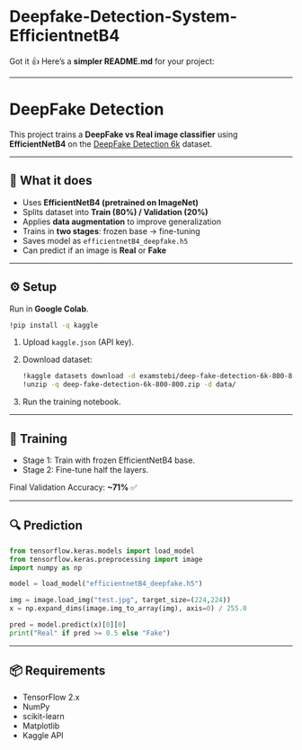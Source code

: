 # Deepfake-Detection-System-EfficientnetB4
Got it 👍 Here’s a **simpler README.md** for your project:

---

# DeepFake Detection

This project trains a **DeepFake vs Real image classifier** using **EfficientNetB4** on the [DeepFake Detection 6k](https://www.kaggle.com/datasets/examstebi/deep-fake-detection-6k-800-800) dataset.

---

## 📌 What it does

* Uses **EfficientNetB4 (pretrained on ImageNet)**
* Splits dataset into **Train (80%) / Validation (20%)**
* Applies **data augmentation** to improve generalization
* Trains in **two stages**: frozen base → fine-tuning
* Saves model as `efficientnetB4_deepfake.h5`
* Can predict if an image is **Real** or **Fake**

---

## ⚙️ Setup

Run in **Google Colab**.

```bash
!pip install -q kaggle
```

1. Upload `kaggle.json` (API key).
2. Download dataset:

   ```bash
   !kaggle datasets download -d examstebi/deep-fake-detection-6k-800-800
   !unzip -q deep-fake-detection-6k-800-800.zip -d data/
   ```
3. Run the training notebook.

---

## 🧠 Training

* Stage 1: Train with frozen EfficientNetB4 base.
* Stage 2: Fine-tune half the layers.

Final Validation Accuracy: **\~71%** ✅

---

## 🔍 Prediction

```python
from tensorflow.keras.models import load_model
from tensorflow.keras.preprocessing import image
import numpy as np

model = load_model("efficientnetB4_deepfake.h5")

img = image.load_img("test.jpg", target_size=(224,224))
x = np.expand_dims(image.img_to_array(img), axis=0) / 255.0

pred = model.predict(x)[0][0]
print("Real" if pred >= 0.5 else "Fake")
```

---

## 📦 Requirements

* TensorFlow 2.x
* NumPy
* scikit-learn
* Matplotlib
* Kaggle API

